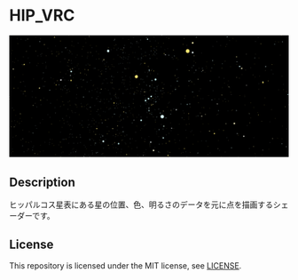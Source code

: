 # HIP_VRC
![star](img/star_img.png)
## Description
ヒッパルコス星表にある星の位置、色、明るさのデータを元に点を描画するシェーダーです。

## License
This repository is licensed under the MIT license, see [LICENSE](./LICENSE).
